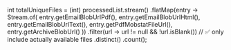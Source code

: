 int totalUniqueFiles = (int) processedList.stream()
        .flatMap(entry -> Stream.of(
                entry.getEmailBlobUrlPdf(),
                entry.getEmailBlobUrlHtml(),
                entry.getEmailBlobUrlText(),
                entry.getPdfMobstatFileUrl(),
                entry.getArchiveBlobUrl()
        ))
        .filter(url -> url != null && !url.isBlank()) // ✅ only include actually available files
        .distinct()
        .count();
